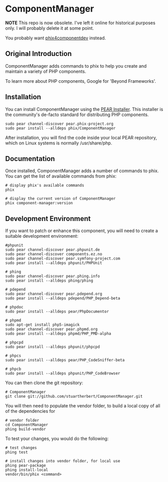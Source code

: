 ComponentManager
================

**NOTE** This repo is now obsolete.  I've left it online for historical
purposes only.  I will probably delete it at some point.

You probably want [phix4componentdev](http://github.com/stuartherbert/phix4componentdev) instead.

Original Introduction
---------------------

ComponentManager adds commands to phix to help you create and maintain a variety of PHP components.

To learn more about PHP components, Google for 'Beyond Frameworks'.

Installation
------------

You can install ComponentManager using the [PEAR Installer](http://pear.php.net). This installer is the community's de-facto standard for distributing PHP components.

    sudo pear channel-discover pear.phix-project.org
    sudo pear install --alldeps phix/ComponentManager

After installation, you will find the code inside your local PEAR repository, which on Linux systems is normally /usr/share/php.

Documentation
-------------

Once installed, ComponentManager adds a number of commands to phix. You can get the list of available commands from phix:

    # display phix's available commands
    phix

    # display the current version of ComponentManager
    phix component-manager:version

Development Environment
-----------------------

If you want to patch or enhance this component, you will need to create a suitable development environment:

    #phpunit
    sudo pear channel-discover pear.phpunit.de
    sudo pear channel-discover components.ez.no
    sudo pear channel-discover pear.symfony-project.com
    sudo pear install --alldeps phpunit/PHPUnit

    # phing
    sudo pear channel-discover pear.phing.info
    sudo pear install --alldeps phing/phing

    # pdepend
    sudo pear channel-discover pear.pdepend.org
    sudo pear install --alldeps pdepend/PHP_Depend-beta

    # phpdoc
    sudo pear install --alldeps pear/PhpDocumentor

    # phpmd
    sudo apt-get install php5-imagick
    sudo pear channel-discover pear.phpmd.org
    sudo pear install --alldeps phpmd/PHP_PMD-alpha

    # phpcpd
    sudo pear install --alldeps phpunit/phpcpd

    # phpcs
    sudo pear install --alldeps pear/PHP_CodeSniffer-beta

    # phpcb
    sudo pear install --alldeps phpunit/PHP_CodeBrowser

You can then clone the git repository:

    # ComponentManager
    git clone git://github.com/stuartherbert/ComponentManager.git

You will then need to populate the vendor folder, to build a local copy of all of the dependencies for 

    # vendor folder
    cd ComponentManager
    phing build-vendor

To test your changes, you would do the following:

    # test changes
    phing test
    
    # install changes into vendor folder, for local use
    phing pear-package
    phing install-local
    vendor/bin/phix <command>
